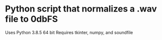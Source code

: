 # Python script that normalizes a .wav file to 0dbFS

Uses Python 3.8.5 64 bit
Requires tkinter, numpy, and soundfile
